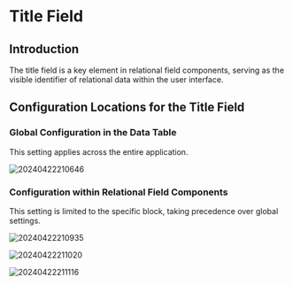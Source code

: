 # Title Field

## Introduction

The title field is a key element in relational field components, serving as the visible identifier of relational data within the user interface.

## Configuration Locations for the Title Field

### Global Configuration in the Data Table

This setting applies across the entire application.

![20240422210646](https://static-docs.nocobase.com/20240422210646.png)

### Configuration within Relational Field Components

This setting is limited to the specific block, taking precedence over global settings.

![20240422210935](https://static-docs.nocobase.com/20240422210935.png)

![20240422211020](https://static-docs.nocobase.com/20240422211020.png)

![20240422211116](https://static-docs.nocobase.com/20240422211116.png)
